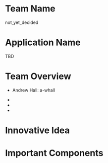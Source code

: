 # Team Name
not_yet_decided


# Application Name
TBD


# Team Overview

- Andrew Hall: a-whall

- 

- 

- 



# Innovative Idea



# Important Components